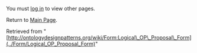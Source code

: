You must [log in](http://ontologydesignpatterns.org/wiki/index.php?title=Special:UserLogin&returnto=Form:Logical_OP_Proposal_Form "Special:UserLogin") to view other pages.



Return to [Main Page](../Main_Page "Main Page").



Retrieved from "[http://ontologydesignpatterns.org/wiki/Form:Logical\_OP\_Proposal\_Form](../Form/Logical_OP_Proposal_Form)"